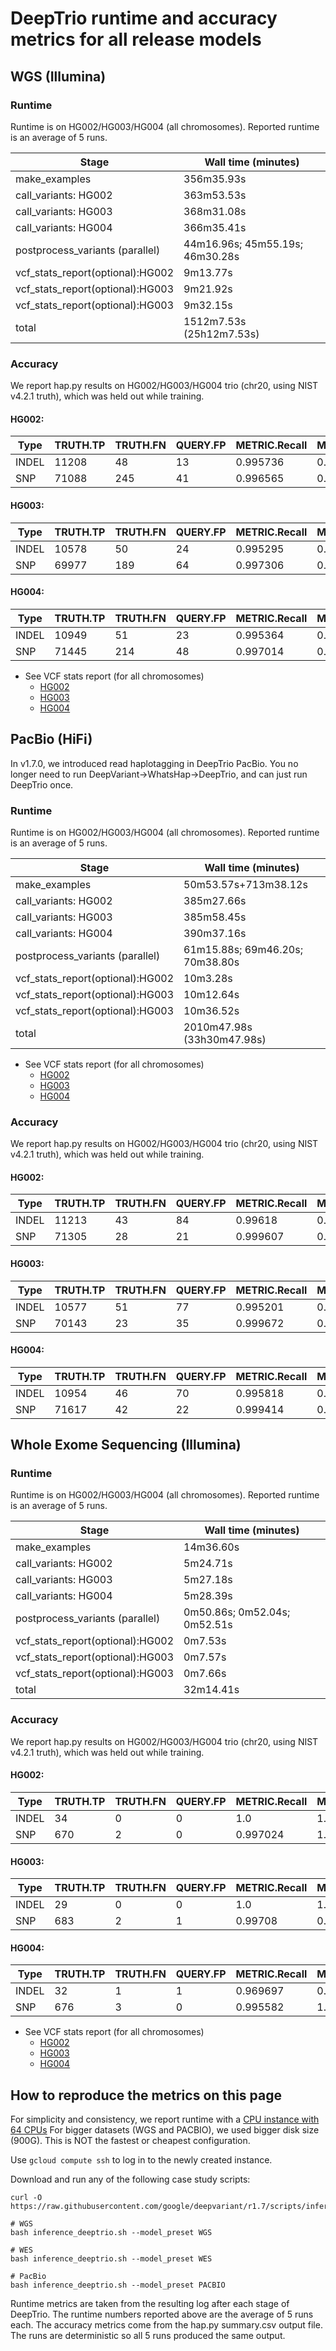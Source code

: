 # DeepTrio runtime and accuracy metrics for all release models

## WGS (Illumina)

### Runtime

Runtime is on HG002/HG003/HG004 (all chromosomes).
Reported runtime is an average of 5 runs.

Stage                            | Wall time (minutes)
-------------------------------- | -----------------
make_examples                    | 356m35.93s
call_variants: HG002             | 363m53.53s
call_variants: HG003             | 368m31.08s
call_variants: HG004             | 366m35.41s
postprocess_variants (parallel)  | 44m16.96s; 45m55.19s; 46m30.28s
vcf_stats_report(optional):HG002 | 9m13.77s
vcf_stats_report(optional):HG003 | 9m21.92s
vcf_stats_report(optional):HG003 | 9m32.15s
total                            | 1512m7.53s (25h12m7.53s)

### Accuracy

We report hap.py results on HG002/HG003/HG004 trio (chr20, using NIST v4.2.1
truth), which was held out while training.

#### HG002:

| Type  | TRUTH.TP | TRUTH.FN | QUERY.FP | METRIC.Recall | METRIC.Precision | METRIC.F1_Score |
| ----- | -------- | -------- | -------- | ------------- | ---------------- | --------------- |
| INDEL | 11208    | 48       | 13       | 0.995736      | 0.998884         | 0.997308        |
| SNP   | 71088    | 245      | 41       | 0.996565      | 0.999424         | 0.997993        |


#### HG003:

| Type  | TRUTH.TP | TRUTH.FN | QUERY.FP | METRIC.Recall | METRIC.Precision | METRIC.F1_Score |
| ----- | -------- | -------- | -------- | ------------- | ---------------- | --------------- |
| INDEL | 10578    | 50       | 24       | 0.995295      | 0.99783          | 0.996561        |
| SNP   | 69977    | 189      | 64       | 0.997306      | 0.999087         | 0.998196        |

#### HG004:

| Type  | TRUTH.TP | TRUTH.FN | QUERY.FP | METRIC.Recall | METRIC.Precision | METRIC.F1_Score |
| ----- | -------- | -------- | -------- | ------------- | ---------------- | --------------- |
| INDEL | 10949    | 51       | 23       | 0.995364      | 0.997993         | 0.996676        |
| SNP   | 71445    | 214      | 48       | 0.997014      | 0.999329         | 0.99817         |

* See VCF stats report (for all chromosomes)
  - [HG002](https://storage.googleapis.com/deepvariant/visual_reports/DeepTrio/1.7.0/WGS/HG002.output.visual_report.html)
  - [HG003](https://storage.googleapis.com/deepvariant/visual_reports/DeepTrio/1.7.0/WGS/HG003.output.visual_report.html)
  - [HG004](https://storage.googleapis.com/deepvariant/visual_reports/DeepTrio/1.7.0/WGS/HG004.output.visual_report.html)

## PacBio (HiFi)

In v1.7.0, we introduced read haplotagging in DeepTrio PacBio. You no longer
need to run DeepVariant->WhatsHap->DeepTrio, and can just run DeepTrio once.

### Runtime

Runtime is on HG002/HG003/HG004 (all chromosomes).
Reported runtime is an average of 5 runs.

Stage                            | Wall time (minutes)
-------------------------------- | -------------------
make_examples                    | 50m53.57s+713m38.12s
call_variants: HG002             | 385m27.66s
call_variants: HG003             | 385m58.45s
call_variants: HG004             | 390m37.16s
postprocess_variants (parallel)  | 61m15.88s; 69m46.20s; 70m38.80s
vcf_stats_report(optional):HG002 | 10m3.28s
vcf_stats_report(optional):HG003 | 10m12.64s
vcf_stats_report(optional):HG003 | 10m36.52s
total                            | 2010m47.98s (33h30m47.98s)

* See VCF stats report (for all chromosomes)
  - [HG002](https://storage.googleapis.com/deepvariant/visual_reports/DeepTrio/1.7.0/PACBIO/HG002.output.visual_report.html)
  - [HG003](https://storage.googleapis.com/deepvariant/visual_reports/DeepTrio/1.7.0/PACBIO/HG003.output.visual_report.html)
  - [HG004](https://storage.googleapis.com/deepvariant/visual_reports/DeepTrio/1.7.0/PACBIO/HG004.output.visual_report.html)

### Accuracy

We report hap.py results on HG002/HG003/HG004 trio (chr20, using NIST v4.2.1
truth), which was held out while training.

#### HG002:

| Type  | TRUTH.TP | TRUTH.FN | QUERY.FP | METRIC.Recall | METRIC.Precision | METRIC.F1_Score |
| ----- | -------- | -------- | -------- | ------------- | ---------------- | --------------- |
| INDEL | 11213    | 43       | 84       | 0.99618       | 0.992863         | 0.994519        |
| SNP   | 71305    | 28       | 21       | 0.999607      | 0.999706         | 0.999657        |

#### HG003:

| Type  | TRUTH.TP | TRUTH.FN | QUERY.FP | METRIC.Recall | METRIC.Precision | METRIC.F1_Score |
| ----- | -------- | -------- | -------- | ------------- | ---------------- | --------------- |
| INDEL | 10577    | 51       | 77       | 0.995201      | 0.993089         | 0.994144        |
| SNP   | 70143    | 23       | 35       | 0.999672      | 0.999502         | 0.999587        |
#### HG004:

| Type  | TRUTH.TP | TRUTH.FN | QUERY.FP | METRIC.Recall | METRIC.Precision | METRIC.F1_Score |
| ----- | -------- | -------- | -------- | ------------- | ---------------- | --------------- |
| INDEL | 10954    | 46       | 70       | 0.995818      | 0.993931         | 0.994874        |
| SNP   | 71617    | 42       | 22       | 0.999414      | 0.999693         | 0.999554        |

## Whole Exome Sequencing (Illumina)

### Runtime

Runtime is on HG002/HG003/HG004 (all chromosomes).
Reported runtime is an average of 5 runs.

Stage                            | Wall time (minutes)
-------------------------------- | --------------
make_examples                    | 14m36.60s
call_variants: HG002             | 5m24.71s
call_variants: HG003             | 5m27.18s
call_variants: HG004             | 5m28.39s
postprocess_variants (parallel)  | 0m50.86s; 0m52.04s; 0m52.51s
vcf_stats_report(optional):HG002 | 0m7.53s
vcf_stats_report(optional):HG003 | 0m7.57s
vcf_stats_report(optional):HG003 | 0m7.66s
total                            | 32m14.41s

### Accuracy

We report hap.py results on HG002/HG003/HG004 trio (chr20, using NIST v4.2.1
truth), which was held out while training.

#### HG002:

| Type  | TRUTH.TP | TRUTH.FN | QUERY.FP | METRIC.Recall | METRIC.Precision | METRIC.F1_Score |
| ----- | -------- | -------- | -------- | ------------- | ---------------- | --------------- |
| INDEL | 34       | 0        | 0        | 1.0           | 1.0              | 1.0             |
| SNP   | 670      | 2        | 0        | 0.997024      | 1.0              | 0.99851         |

#### HG003:

| Type  | TRUTH.TP | TRUTH.FN | QUERY.FP | METRIC.Recall | METRIC.Precision | METRIC.F1_Score |
| ----- | -------- | -------- | -------- | ------------- | ---------------- | --------------- |
| INDEL | 29       | 0        | 0        | 1.0           | 1.0              | 1.0             |
| SNP   | 683      | 2        | 1        | 0.99708       | 0.998538         | 0.997809        |


#### HG004:

| Type  | TRUTH.TP | TRUTH.FN | QUERY.FP | METRIC.Recall | METRIC.Precision | METRIC.F1_Score |
| ----- | -------- | -------- | -------- | ------------- | ---------------- | --------------- |
| INDEL | 32       | 1        | 1        | 0.969697      | 0.969697         | 0.969697        |
| SNP   | 676      | 3        | 0        | 0.995582      | 1.0              | 0.997786        |

* See VCF stats report (for all chromosomes)
  - [HG002](https://storage.googleapis.com/deepvariant/visual_reports/DeepTrio/1.7.0/WES/HG002.output.visual_report.html)
  - [HG003](https://storage.googleapis.com/deepvariant/visual_reports/DeepTrio/1.7.0/WES/HG003.output.visual_report.html)
  - [HG004](https://storage.googleapis.com/deepvariant/visual_reports/DeepTrio/1.7.0/WES/HG004.output.visual_report.html)

## How to reproduce the metrics on this page

For simplicity and consistency, we report runtime with a
[CPU instance with 64 CPUs](deepvariant-details.md#command-for-a-cpu-only-machine-on-google-cloud-platform)
For bigger datasets (WGS and PACBIO), we used bigger disk size (900G).
This is NOT the fastest or cheapest configuration.

Use `gcloud compute ssh` to log in to the newly created instance.

Download and run any of the following case study scripts:

```
curl -O https://raw.githubusercontent.com/google/deepvariant/r1.7/scripts/inference_deeptrio.sh

# WGS
bash inference_deeptrio.sh --model_preset WGS

# WES
bash inference_deeptrio.sh --model_preset WES

# PacBio
bash inference_deeptrio.sh --model_preset PACBIO

```

Runtime metrics are taken from the resulting log after each stage of
DeepTrio. The runtime numbers reported above are the average of 5 runs each.
The accuracy metrics come from the hap.py summary.csv output file.
The runs are deterministic so all 5 runs produced the same output.

[CPU instance with 64 CPUs]: deepvariant-details.md#command-for-a-cpu-only-machine-on-google-cloud-platform
